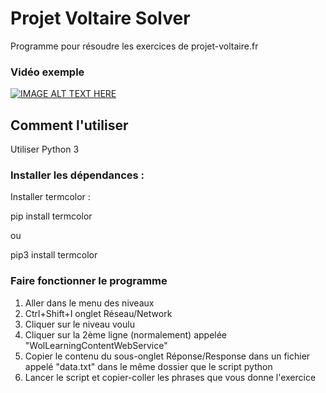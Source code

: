 # Projet Voltaire Solver
Programme pour résoudre les exercices de projet-voltaire.fr

### Vidéo exemple

[![IMAGE ALT TEXT HERE](https://img.youtube.com/vi/npYn8sG4pmA/0.jpg)](https://www.youtube.com/watch?v=npYn8sG4pmA)

## Comment l'utiliser

Utiliser Python 3

### Installer les dépendances :

Installer termcolor :

pip install termcolor

ou

pip3 install termcolor

### Faire fonctionner le programme

1. Aller dans le menu des niveaux
2. Ctrl+Shift+I onglet Réseau/Network
3. Cliquer sur le niveau voulu
4. Cliquer sur la 2ème ligne (normalement) appelée "WolLearningContentWebService"
5. Copier le contenu du sous-onglet Réponse/Response dans un fichier appelé "data.txt" dans le même dossier que le script python
6. Lancer le script et copier-coller les phrases que vous donne l'exercice

